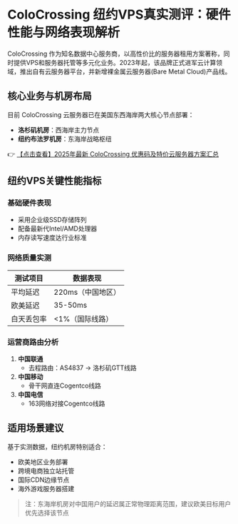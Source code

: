 # ColoCrossing 纽约VPS真实测评：硬件性能与网络表现解析

ColoCrossing 作为知名数据中心服务商，以高性价比的服务器租用方案著称，同时提供VPS和服务器托管等多元化业务。2023年起，该品牌正式进军云计算领域，推出自有云服务器平台，并新增裸金属云服务器(Bare Metal Cloud)产品线。

## 核心业务与机房布局

目前 ColoCrossing 云服务器已在美国东西海岸两大核心节点部署：
- **洛杉矶机房**：西海岸主力节点
- **纽约布法罗机房**：东海岸战略枢纽

👉 [【点击查看】2025年最新 ColoCrossing 优惠码及特价云服务器方案汇总](https://bit.ly/ColoCrossing)

## 纽约VPS关键性能指标

### 基础硬件表现
- 采用企业级SSD存储阵列
- 配备最新代Intel/AMD处理器
- 内存读写速度达行业标准

### 网络质量实测
| 测试项目       | 数据表现               |
|----------------|-----------------------|
| 平均延迟       | 220ms（中国地区）      |
| 欧美延迟       | 35-50ms               |
| 白天丢包率     | <1%（国际线路）        |

### 运营商路由分析
1. **中国联通**
   - 去程路由：AS4837 → 洛杉矶GTT线路
2. **中国移动**
   - 骨干网直连Cogentco线路
3. **中国电信**
   - 163网络对接Cogentco线路

## 适用场景建议
基于实测数据，纽约机房特别适合：
- 欧美地区业务部署
- 跨境电商独立站托管
- 国际CDN边缘节点
- 海外游戏服务器搭建

> 注：东海岸机房对中国用户的延迟属正常物理距离范围，建议欧美目标用户优先选择该节点
